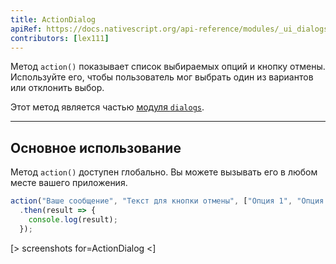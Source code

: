 ```yaml
---
title: ActionDialog
apiRef: https://docs.nativescript.org/api-reference/modules/_ui_dialogs_#action 
contributors: [lex111]
---
```


Метод `action()` показывает список выбираемых опций и кнопку отмены. Используйте его, чтобы пользователь мог выбрать один из вариантов или отклонить выбор.

Этот метод является частью [модуля `dialogs`](https://docs.nativescript.org/api-reference/modules/_ui_dialogs_).

---

## Основное использование

Метод `action()` доступен глобально. Вы можете вызывать его в любом месте вашего приложения.

```JavaScript
action("Ваше сообщение", "Текст для кнопки отмены", ["Опция 1", "Опция 2"])
  .then(result => {
    console.log(result);
  });
```

[> screenshots for=ActionDialog <]
